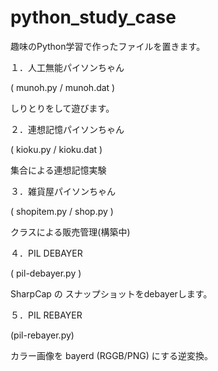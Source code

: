 # python_study_case
趣味のPython学習で作ったファイルを置きます。

１．人工無能パイソンちゃん

( munoh.py / munoh.dat )

しりとりをして遊びます。

２．連想記憶パイソンちゃん

( kioku.py / kioku.dat )

集合による連想記憶実験

３．雑貨屋パイソンちゃん

( shopitem.py / shop.py )

クラスによる販売管理(構築中)

４．PIL DEBAYER

( pil-debayer.py )

SharpCap の スナップショットをdebayerします。

５．PIL REBAYER

(pil-rebayer.py)

カラー画像を bayerd (RGGB/PNG) にする逆変換。

